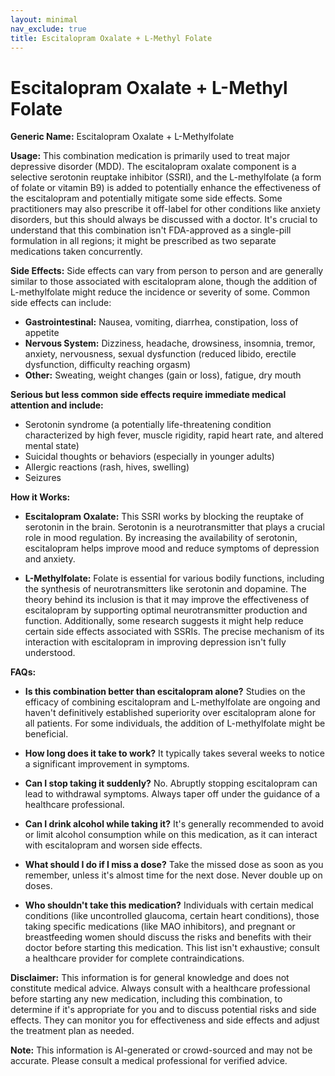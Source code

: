 ```yaml
---
layout: minimal
nav_exclude: true
title: Escitalopram Oxalate + L-Methyl Folate
---
```


# Escitalopram Oxalate + L-Methyl Folate

**Generic Name:** Escitalopram Oxalate + L-Methylfolate

**Usage:** This combination medication is primarily used to treat major depressive disorder (MDD).  The escitalopram oxalate component is a selective serotonin reuptake inhibitor (SSRI), and the L-methylfolate (a form of folate or vitamin B9) is added to potentially enhance the effectiveness of the escitalopram and potentially mitigate some side effects.  Some practitioners may also prescribe it off-label for other conditions like anxiety disorders, but this should always be discussed with a doctor.  It's crucial to understand that this combination isn't FDA-approved as a single-pill formulation in all regions;  it might be prescribed as two separate medications taken concurrently.

**Side Effects:**  Side effects can vary from person to person and are generally similar to those associated with escitalopram alone, though the addition of L-methylfolate might reduce the incidence or severity of some.  Common side effects can include:

* **Gastrointestinal:** Nausea, vomiting, diarrhea, constipation, loss of appetite
* **Nervous System:** Dizziness, headache, drowsiness, insomnia, tremor, anxiety, nervousness, sexual dysfunction (reduced libido, erectile dysfunction, difficulty reaching orgasm)
* **Other:** Sweating, weight changes (gain or loss), fatigue, dry mouth


**Serious but less common side effects require immediate medical attention and include:**

* Serotonin syndrome (a potentially life-threatening condition characterized by high fever, muscle rigidity, rapid heart rate, and altered mental state)
* Suicidal thoughts or behaviors (especially in younger adults)
* Allergic reactions (rash, hives, swelling)
* Seizures


**How it Works:**

* **Escitalopram Oxalate:** This SSRI works by blocking the reuptake of serotonin in the brain. Serotonin is a neurotransmitter that plays a crucial role in mood regulation. By increasing the availability of serotonin, escitalopram helps improve mood and reduce symptoms of depression and anxiety.

* **L-Methylfolate:** Folate is essential for various bodily functions, including the synthesis of neurotransmitters like serotonin and dopamine.  The theory behind its inclusion is that it may improve the effectiveness of escitalopram by supporting optimal neurotransmitter production and function.  Additionally, some research suggests it might help reduce certain side effects associated with SSRIs. The precise mechanism of its interaction with escitalopram in improving depression isn't fully understood.


**FAQs:**

* **Is this combination better than escitalopram alone?**  Studies on the efficacy of combining escitalopram and L-methylfolate are ongoing and haven't definitively established superiority over escitalopram alone for all patients.  For some individuals, the addition of L-methylfolate might be beneficial.

* **How long does it take to work?**  It typically takes several weeks to notice a significant improvement in symptoms.

* **Can I stop taking it suddenly?** No.  Abruptly stopping escitalopram can lead to withdrawal symptoms.  Always taper off under the guidance of a healthcare professional.

* **Can I drink alcohol while taking it?**  It's generally recommended to avoid or limit alcohol consumption while on this medication, as it can interact with escitalopram and worsen side effects.

* **What should I do if I miss a dose?** Take the missed dose as soon as you remember, unless it's almost time for the next dose.  Never double up on doses.

* **Who shouldn't take this medication?**  Individuals with certain medical conditions (like uncontrolled glaucoma, certain heart conditions), those taking specific medications (like MAO inhibitors), and pregnant or breastfeeding women should discuss the risks and benefits with their doctor before starting this medication.  This list isn't exhaustive; consult a healthcare provider for complete contraindications.


**Disclaimer:** This information is for general knowledge and does not constitute medical advice.  Always consult with a healthcare professional before starting any new medication, including this combination, to determine if it's appropriate for you and to discuss potential risks and side effects.  They can monitor you for effectiveness and side effects and adjust the treatment plan as needed.


**Note:** This information is AI-generated or crowd-sourced and may not be accurate. Please consult a medical professional for verified advice.